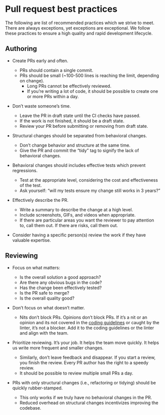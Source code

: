 # Pull request best practices

The following are list of recommended practices which we strive to meet. There
are always exceptions, yet exceptions are exceptional. We follow these practices
to ensure a high quality and rapid development lifecycle.

## Authoring

- Create PRs early and often.
  - PRs should contain a single commit. 
  - PRs should be small (~100-500 lines is reaching the limit, depending on
change). 
    - Long PRs cannot be effectively reviewed. 
    - If you’re writing a lot of code, it should be possible to create one or
    more PRs within a day.

- Don’t waste someone’s time.
    - Leave the PR in draft state until the CI checks have passed. 
    - If the work is not finished, it should be a draft state. 
    - Review your PR before submitting or removing from draft state.
    
- Structural changes should be separated from behavioral changes. 
  - Don’t change behavior and structure at the same time. 
  - Give the PR and commit the “tidy” tag to signify the lack of behavioral
  changes. 
  
- Behavioral changes should includes effective tests which prevent regressions.
  - Test at the appropriate level, considering the cost and effectiveness of the
  test. 
  - Ask yourself: “will my tests ensure my change still works in 3 years?”
  
- Effectively describe the PR. 
  - Write a summary to describe the change at a high level. 
  - Include screenshots, GIFs, and videos when appropriate. 
  - If there are particular areas you want the reviewer to pay attention to,
  call them out. If there are risks, call them out. 
  
- Consider having a specific person(s) review the work if they have valuable
  expertise.

## Reviewing

- Focus on what matters:
  - Is the overall solution a good approach?
  - Are there any obvious bugs in the code?
  - Has the change been effectively tested?
  - Is the PR safe to merge?
  - Is the overall quality good?

- Don’t focus on what doesn’t matter. 
  - Nits don’t block PRs. Opinions don’t block PRs. If it’s a nit or an opinion
   and its not covered in the [coding guidelines](https://github.com/awslabs/iot-app-kit/blob/main/docs/CodingGuidelines.md)
   or caught by the linter, it’s not a blocker. Add it to the coding guidelines
   or the linter and align with the team.

- Prioritize reviewing. It’s your job. It helps the team move quickly. It helps
  us write more frequent and smaller changes.
  - Similarly, don’t leave feedback and disappear. If you start a review, you
    finish the review. Every PR author has the right to a speedy review.
  - It should be possible to review multiple small PRs a day.

- PRs with only structural changes (i.e., refactoring or tidying) should be
  quickly rubber-stamped.
  - This only works if we truly have no behavioral changes in the PR.
  - Reduced overhead on structural changes incentivizes improving the codebase.
